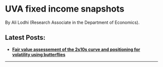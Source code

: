 


# UVA fixed income snapshots 

By Ali Lodhi (Research Associate in the Department of Economics).

## Latest Posts:

- [**Fair value assessement of the 2s10s curve and positioning for volatility using butterflies**](post_1/body.md)




---

